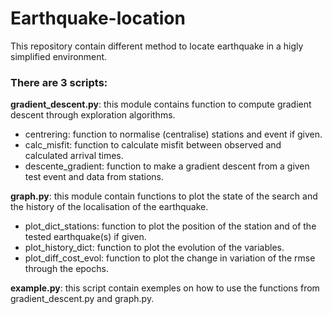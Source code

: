 # Earthquake-location
This repository contain different method to locate earthquake in a higly simplified environment. 

### There are 3 scripts:
**gradient_descent.py**: this module contains function to compute gradient descent through exploration algorithms.
  - centrering: function to normalise (centralise) stations and event if given.
  - calc_misfit: function to calculate misfit between observed and calculated arrival times.
  - descente_gradient: function to make a gradient descent from a given test event and data from stations.

**graph.py**: this module contain functions to plot the state of the search and the history of the localisation of the earthquake.
  - plot_dict_stations: function to plot the position of the station and of the tested earthquake(s) if given.
  - plot_history_dict: function to plot the evolution of the variables.
  - plot_diff_cost_evol: function to plot the change in variation of the rmse through the epochs.

**example.py**: this script contain exemples on how to use the functions from gradient_descent.py and graph.py.

